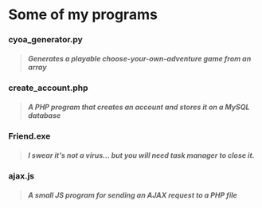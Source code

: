# Some of my programs
### cyoa_generator.py
> ##### Generates a playable choose-your-own-adventure game from an array
### create_account.php
> ##### A PHP program that creates an account and stores it on a MySQL database
### Friend.exe
> ##### I swear it's not a virus... but you will need task manager to close it.
### ajax.js
> ##### A small JS program for sending an AJAX request to a PHP file
